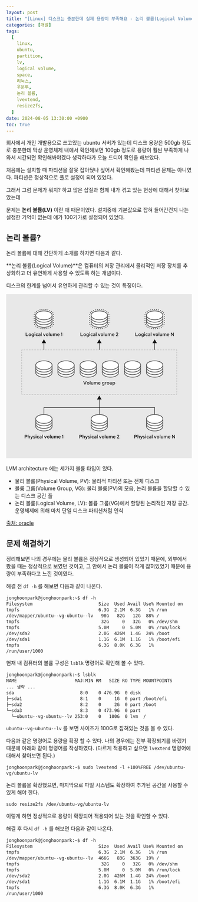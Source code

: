 ```yaml
---
layout: post
title: "[Linux] 디스크는 충분한데 실제 용량이 부족해요 - 논리 볼륨(Logical Volume, LV)"
categories: [개발]
tags:
  [
    linux,
    ubuntu,
    partition,
    lv,
    logical volume,
    space,
    리눅스,
    우분투,
    논리 볼륨,
    lvextend,
    resize2fs,
  ]
date: 2024-08-05 13:30:00 +0900
toc: true
---
```


회사에서 개인 개발용으로 쓰고있는 ubuntu 서버가 있는데 디스크 용량은 500gb 정도로 충분한데 막상 운영체제 내에서 확인해보면 100gb 정도로 용량이 훨씬 부족하게 나와서 시간되면 확인해봐야겠다 생각하다가 오늘 드디어 확인을 해보았다.

처음에는 설치할 때 파티션을 잘못 잡아뒀나 싶어서 확인해봤는데 파티션 문제는 아니였다. 파티션은 정상적으로 풀로 설정이 되어 있었다.

그래서 그럼 문제가 뭐지? 하고 많은 삽질과 함께 내가 겪고 있는 현상에 대해서 찾아보았는데

문제는 **논리 볼륨(LV)** 이란 애 때문이였다.
설치중에 기본값으로 잡혀 들어간건지 나는 설정한 기억이 없는데 얘가 100기가로 설정되어 있었다.

## 논리 볼륨?

논리 볼륨에 대해 간단하게 소개를 하자면 다음과 같다.

**논리 볼륨(Logical Volume)**은 컴퓨터의 저장 관리에서 물리적인 저장 장치를 추상화하고 더 유연하게 사용할 수 있도록 하는 개념이다.

디스크의 한계를 넘어서 유연하게 관리할 수 있는 것이 특징이다.

![lvm architecture](/assets/images/2024-08-05-ubuntu-lv/lvm-architecture.png)

LVM architecture 에는 세가지 볼륨 타입이 있다.

- 물리 볼륨(Physical Volume, PV): 물리적 파티션 또는 전체 디스크
- 볼륨 그룹(Volume Group, VG): 물리 볼륨(PV)의 모음, 논리 볼륨을 할당할 수 있는 디스크 공간 풀
- 논리 볼륨(Logical Volume, LV): 볼륨 그룹(VG)에서 할당된 논리적인 저장 공간. 운영체제에 의해 마치 단일 디스크 파티션처럼 인식

[출처: oracle](https://docs.redhat.com/en/documentation/red_hat_enterprise_linux/9/html/configuring_and_managing_logical_volumes/overview-of-logical-volume-management_configuring-and-managing-logical-volumes)

## 문제 해결하기

정리해보면 나의 경우에는 물리 볼륨은 정상적으로 생성되어 있었기 때문에, 외부에서 봤을 때는 정상적으로 보였던 것이고, 그 안에서 논리 볼륨이 작게 잡혀있었기 때문에 용량이 부족하다고 느낀 것이였다.

해결 전 `df -h` 를 해보면 다음과 같이 나온다.

```shell
jonghoonpark@jonghoonpark:~$ df -h
Filesystem                         Size  Used Avail Use% Mounted on
tmpfs                              6.3G  2.1M  6.3G   1% /run
/dev/mapper/ubuntu--vg-ubuntu--lv   98G   82G   12G  88% /
tmpfs                               32G     0   32G   0% /dev/shm
tmpfs                              5.0M     0  5.0M   0% /run/lock
/dev/sda2                          2.0G  426M  1.4G  24% /boot
/dev/sda1                          1.1G  6.1M  1.1G   1% /boot/efi
tmpfs                              6.3G  8.0K  6.3G   1% /run/user/1000
```

현재 내 컴퓨터의 볼륨 구성은 `lsblk` 명령어로 확인해 볼 수 있다.

```shell
jonghoonpark@jonghoonpark:~$ lsblk
NAME                      MAJ:MIN RM   SIZE RO TYPE MOUNTPOINTS
... 생략 ...
sda                         8:0    0 476.9G  0 disk
├─sda1                      8:1    0     1G  0 part /boot/efi
├─sda2                      8:2    0     2G  0 part /boot
└─sda3                      8:3    0 473.9G  0 part
  └─ubuntu--vg-ubuntu--lv 253:0    0   100G  0 lvm  /
```

`ubuntu--vg-ubuntu--lv` 를 보면 사이즈가 100G로 잡혀있는 것을 볼 수 있다.

다음과 같은 명령어로 용량을 확장 할 수 있다. 나의 경우에는 전부 확장되기를 바랬기 때문에 아래와 같이 명령어를 작성하였다. (다르게 적용하고 싶으면 `lvextend` 명령어에 대해서 찾아보면 된다.)

```shell
jonghoonpark@jonghoonpark:~$ sudo lvextend -l +100%FREE /dev/ubuntu-vg/ubuntu-lv
```

논리 볼륨을 확장했으면, 마지막으로 파일 시스템도 확장하여 추가된 공간을 사용할 수 있게 해야 한다.

```shell
sudo resize2fs /dev/ubuntu-vg/ubuntu-lv
```

이렇게 하면 정상적으로 용량이 확장되어 적용되어 있는 것을 확인할 수 있다.

해결 후 다시 `df -h` 를 해보면 다음과 같이 나온다.

```shell
jonghoonpark@jonghoonpark:~$ df -h
Filesystem                         Size  Used Avail Use% Mounted on
tmpfs                              6.3G  2.1M  6.3G   1% /run
/dev/mapper/ubuntu--vg-ubuntu--lv  466G   83G  363G  19% /
tmpfs                               32G     0   32G   0% /dev/shm
tmpfs                              5.0M     0  5.0M   0% /run/lock
/dev/sda2                          2.0G  426M  1.4G  24% /boot
/dev/sda1                          1.1G  6.1M  1.1G   1% /boot/efi
tmpfs                              6.3G  8.0K  6.3G   1% /run/user/1000
```
